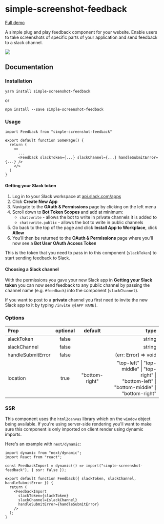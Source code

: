 # simple-screenshot-feedback

[Full demo](http://www.cathykc.com/simple-screenshot-feedback/)

A simple plug and play feedback component for your website. Enable users to take screenshots of specific parts of your application and send feedback to a slack channel.

![](screenshot.gif)

## Documentation
### Installation
```
yarn install simple-screenshot-feedback
```
or
```
npm install --save simple-screenshot-feedback
```

### Usage
```
import Feedback from "simple-screenshot-feedback"

export default function SomePage() {
  return (
    <>
      ...
      <Feedback slackToken={...} slackChannel={...} handleSubmitError={...} />
    </>
  )
}
```

#### Getting your Slack token
1. Log in to your Slack workspace at [api.slack.com/apps](https://api.slack.com/apps)
2. Click **Create New App**
3. Navigate to the **OAuth & Permissions** page by clicking on the left menu
4. Scroll down to **Bot Token Scopes** and add at minimum:
   - `chat:write` - allows the bot to write in private channels it is added to
   - `chat:write.public` - allows the bot to write in public channels
5. Go back to the top of the page and click **Install App to Workplace**, click **Allow**
6. You'll then be returned to the **OAuth & Permissions** page where you'll now see a **Bot User OAuth Access Token**

This is the token that you need to pass in to this component (`slackToken`) to start sending feedback to Slack.


#### Choosing a Slack channel
With the permissions you gave your new Slack app in **Getting your Slack token** you can now send feedback to any public channel by passing the channel name (e.g. `#feedback`) into the component (`slackChannel`).

If you want to post to a **private** channel you first need to invite the new Slack app to it by typing `/invite @[APP NAME]`.


### Options

| Prop                | optional  | default         | type                                                                                              |
|:--------|:-------:|:-------:|--------:|
| slackToken          | false     |                 | string                                                                                            |
| slackChannel        | false     |                 | string                                                                                            |
| handleSubmitError   | false     |                 | (err: Error) => void                                                                              |
| location            | true      | "bottom-right"  | "top-left" \| "top-middle" \| "top-right" \|  <br>"bottom-left" \| "bottom-middle" \| "bottom-right"  


### SSR
This component uses the `html2canvas` library which on the `window` object being available. If you're using server-side rendering you'll want to make sure this component is only imported on client render using dynamic imports. 

Here's an example with `next/dynamic`:
```
import dynamic from "next/dynamic";
import React from "react";

const FeedbackImport = dynamic(() => import("simple-screenshot-feedback"), { ssr: false });

export default function Feedback({ slackToken, slackChannel, handleSubmitError }) {
  return (
    <FeedbackImport
      slackToken={slackToken}
      slackChannel={slackChannel}
      handleSubmitError={handleSubmitError}
    />
  );
}
```
